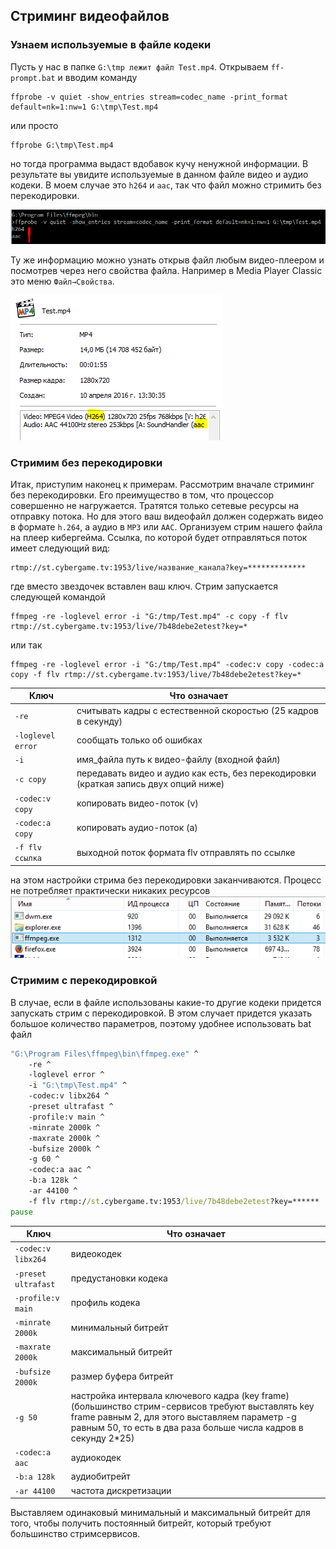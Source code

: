 ## Стриминг видеофайлов
### Узнаем используемые в файле  кодеки
Пусть у нас в папке `G:\tmp лежит файл Test.mp4`. Открываем `ff-prompt.bat` и вводим команду
```
ffprobe -v quiet -show_entries stream=codec_name -print_format default=nk=1:nw=1 G:\tmp\Test.mp4
```
или просто
```
ffprobe G:\tmp\Test.mp4
```
но тогда программа выдаст вдобавок кучу ненужной информации.
В результате вы увидите используемые в данном файле видео и аудио кодеки. В моем случае это `h264` и `aac`, так что файл можно стримить без перекодировки.

![Вид командной строки](https://raw.githubusercontent.com/edunum/ffmeg-stream/master/img/003.png)

Ту же информацию можно узнать открыв файл любым видео-плеером и посмотрев через него свойства файла. Например в Media Player Classic это меню `Файл→Свойства`.

![MPC](https://raw.githubusercontent.com/edunum/ffmeg-stream/master/img/004.png)

### Стримим без перекодировки
Итак, приступим наконец к примерам. Рассмотрим вначале стриминг без перекодировки. Его преимущество в том, что процессор совершенно не нагружается. Тратятся только сетевые ресурсы на отправку потока. Но для этого ваш видеофайл должен содержать видео в формате `h.264`, а аудио в `MP3` или `AAC`.
Организуем стрим нашего файла на плеер кибергейма. Ссылка, по которой будет отправляться поток имеет следующий вид:
```
rtmp://st.cybergame.tv:1953/live/название_канала?key=*************
```
где вместо звездочек вставлен ваш ключ. Стрим запускается следующей командой
```
ffmpeg -re -loglevel error -i "G:/tmp/Test.mp4" -c copy -f flv rtmp://st.cybergame.tv:1953/live/7b48debe2etest?key=*
```
или так
```
ffmpeg -re -loglevel error -i "G:/tmp/Test.mp4" -codec:v copy -codec:a copy -f flv rtmp://st.cybergame.tv:1953/live/7b48debe2etest?key=*
```
Ключ | Что означает
---- | ----------- 
`-re` | считывать кадры с естественной скоростью (25 кадров в секунду)
`-loglevel error` | сообщать только об ошибках
`-i` | имя_файла путь к видео-файлу (входной файл)
`-с copy` | передавать видео и аудио как есть, без перекодировки (краткая запись двух опций ниже)
`-codec:v copy` | копировать видео-поток (v)
`-codec:a copy` | копировать аудио-поток (a)
`-f flv ссылка` | выходной поток формата flv отправлять по ссылке

на этом настройки стрима без перекодировки заканчиваются. Процесс не потребляет практически никаких ресурсов
![процесс ffmpeg](https://raw.githubusercontent.com/edunum/ffmeg-stream/master/img/005.png)

### Стримим с перекодировкой
В случае, если в файле использованы какие-то другие кодеки придется запускать стрим с перекодировкой. В этом случает придется указать большое количество параметров, поэтому удобнее использовать bat файл
```bat
"G:\Program Files\ffmpeg\bin\ffmpeg.exe" ^
    -re ^
    -loglevel error ^
    -i "G:\tmp\Test.mp4" ^
    -codec:v libx264 ^
    -preset ultrafast ^
    -profile:v main ^
    -minrate 2000k ^
    -maxrate 2000k ^
    -bufsize 2000k ^
    -g 60 ^
    -codec:a aac ^
    -b:a 128k ^
    -ar 44100 ^
    -f flv rtmp://st.cybergame.tv:1953/live/7b48debe2etest?key=******
pause
```

Ключ               | Что означает
-----------------  | ---------
`-codec:v libx264` | видеокодек
`-preset ultrafast` | предустановки кодека
`-profile:v main` | профиль кодека
`-minrate 2000k` | минимальный битрейт
`-maxrate 2000k` | максимальный битрейт
`-bufsize 2000k` | размер буфера битрейт
`-g 50` | настройка интервала ключевого кадра (key frame) (большинство стрим-сервисов требуют выставлять key frame равным 2, для этого выставляем параметр -g равным 50, то есть в два раза больше числа кадров в секунду 2*25)
`-codec:a aac` | аудиокодек
`-b:a 128k` | аудиобитрейт
`-ar 44100` | частота дискретизации

Выставляем одинаковый минимальный и максимальный битрейт для того, чтобы получить постоянный битрейт, который требуют большинство стримсервисов.
